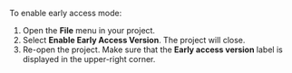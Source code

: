 To enable early access mode:

1. Open the **File** menu in your project.
1. Select **Enable Early Access Version**.
   The project will close.
1. Re-open the project.
   Make sure that the **Early access version** label is displayed in the upper-right corner.
